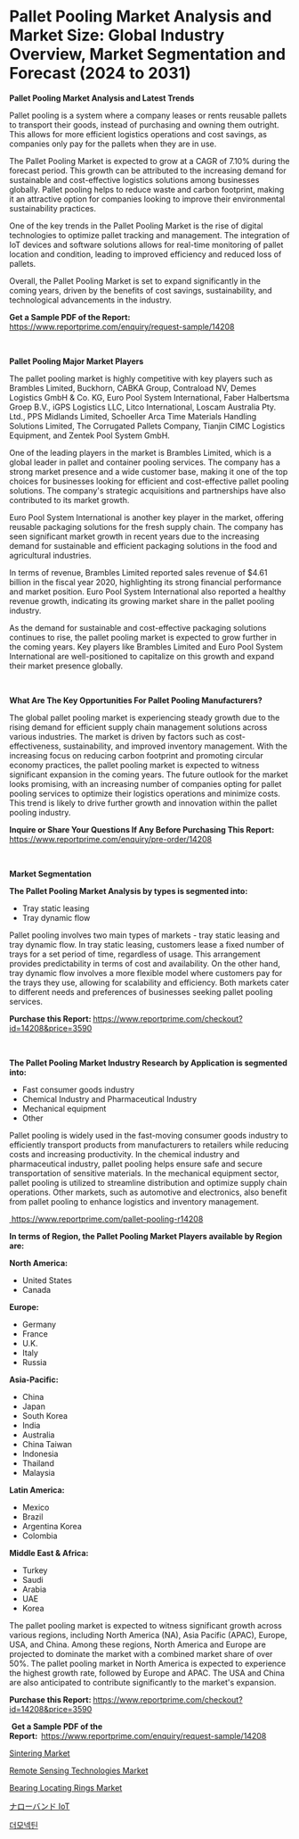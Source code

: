 <p><h1>Pallet Pooling Market Analysis and Market Size: Global Industry Overview, Market Segmentation and Forecast (2024 to 2031)</h1></p><p><strong>Pallet Pooling Market Analysis and Latest Trends</strong></p>
<p><p>Pallet pooling is a system where a company leases or rents reusable pallets to transport their goods, instead of purchasing and owning them outright. This allows for more efficient logistics operations and cost savings, as companies only pay for the pallets when they are in use.</p><p>The Pallet Pooling Market is expected to grow at a CAGR of 7.10% during the forecast period. This growth can be attributed to the increasing demand for sustainable and cost-effective logistics solutions among businesses globally. Pallet pooling helps to reduce waste and carbon footprint, making it an attractive option for companies looking to improve their environmental sustainability practices.</p><p>One of the key trends in the Pallet Pooling Market is the rise of digital technologies to optimize pallet tracking and management. The integration of IoT devices and software solutions allows for real-time monitoring of pallet location and condition, leading to improved efficiency and reduced loss of pallets.</p><p>Overall, the Pallet Pooling Market is set to expand significantly in the coming years, driven by the benefits of cost savings, sustainability, and technological advancements in the industry.</p></p>
<p><strong>Get a Sample PDF of the Report:&nbsp;</strong> <a href="https://www.reportprime.com/enquiry/request-sample/14208">https://www.reportprime.com/enquiry/request-sample/14208</a></p>
<p>&nbsp;</p>
<p><strong>Pallet Pooling Major Market Players</strong></p>
<p><p>The pallet pooling market is highly competitive with key players such as Brambles Limited, Buckhorn, CABKA Group, Contraload NV, Demes Logistics GmbH & Co. KG, Euro Pool System International, Faber Halbertsma Groep B.V., iGPS Logistics LLC, Litco International, Loscam Australia Pty. Ltd., PPS Midlands Limited, Schoeller Arca Time Materials Handling Solutions Limited, The Corrugated Pallets Company, Tianjin CIMC Logistics Equipment, and Zentek Pool System GmbH.</p><p>One of the leading players in the market is Brambles Limited, which is a global leader in pallet and container pooling services. The company has a strong market presence and a wide customer base, making it one of the top choices for businesses looking for efficient and cost-effective pallet pooling solutions. The company's strategic acquisitions and partnerships have also contributed to its market growth.</p><p>Euro Pool System International is another key player in the market, offering reusable packaging solutions for the fresh supply chain. The company has seen significant market growth in recent years due to the increasing demand for sustainable and efficient packaging solutions in the food and agricultural industries.</p><p>In terms of revenue, Brambles Limited reported sales revenue of $4.61 billion in the fiscal year 2020, highlighting its strong financial performance and market position. Euro Pool System International also reported a healthy revenue growth, indicating its growing market share in the pallet pooling industry.</p><p>As the demand for sustainable and cost-effective packaging solutions continues to rise, the pallet pooling market is expected to grow further in the coming years. Key players like Brambles Limited and Euro Pool System International are well-positioned to capitalize on this growth and expand their market presence globally.</p></p>
<p>&nbsp;</p>
<p><strong>What Are The Key Opportunities For Pallet Pooling Manufacturers?</strong></p>
<p><p>The global pallet pooling market is experiencing steady growth due to the rising demand for efficient supply chain management solutions across various industries. The market is driven by factors such as cost-effectiveness, sustainability, and improved inventory management. With the increasing focus on reducing carbon footprint and promoting circular economy practices, the pallet pooling market is expected to witness significant expansion in the coming years. The future outlook for the market looks promising, with an increasing number of companies opting for pallet pooling services to optimize their logistics operations and minimize costs. This trend is likely to drive further growth and innovation within the pallet pooling industry.</p></p>
<p><strong>Inquire or Share Your Questions If Any Before Purchasing This Report:</strong> <a href="https://www.reportprime.com/enquiry/pre-order/14208">https://www.reportprime.com/enquiry/pre-order/14208</a></p>
<p>&nbsp;</p>
<p><strong>Market Segmentation</strong></p>
<p><strong>The Pallet Pooling Market Analysis by types is segmented into:</strong></p>
<p><ul><li>Tray static leasing</li><li>Tray dynamic flow</li></ul></p>
<p><p>Pallet pooling involves two main types of markets - tray static leasing and tray dynamic flow. In tray static leasing, customers lease a fixed number of trays for a set period of time, regardless of usage. This arrangement provides predictability in terms of cost and availability. On the other hand, tray dynamic flow involves a more flexible model where customers pay for the trays they use, allowing for scalability and efficiency. Both markets cater to different needs and preferences of businesses seeking pallet pooling services.</p></p>
<p><strong>Purchase this Report:&nbsp;</strong><a href="https://www.reportprime.com/checkout?id=14208&price=3590">https://www.reportprime.com/checkout?id=14208&price=3590</a></p>
<p>&nbsp;</p>
<p><strong>The Pallet Pooling Market Industry Research by Application is segmented into:</strong></p>
<p><ul><li>Fast consumer goods industry</li><li>Chemical Industry and Pharmaceutical Industry</li><li>Mechanical equipment</li><li>Other</li></ul></p>
<p><p>Pallet pooling is widely used in the fast-moving consumer goods industry to efficiently transport products from manufacturers to retailers while reducing costs and increasing productivity. In the chemical industry and pharmaceutical industry, pallet pooling helps ensure safe and secure transportation of sensitive materials. In the mechanical equipment sector, pallet pooling is utilized to streamline distribution and optimize supply chain operations. Other markets, such as automotive and electronics, also benefit from pallet pooling to enhance logistics and inventory management.</p></p>
<p><a href="https://www.reportprime.com/pallet-pooling-r14208">&nbsp;https://www.reportprime.com/pallet-pooling-r14208</a></p>
<p><strong>In terms of Region, the Pallet Pooling Market Players available by Region are:</strong></p>
<p>
    <p> <strong> North America: </strong>
        <ul>
            <li>United States</li>
            <li>Canada</li>
        </ul>
        </p> 
    <p> <strong> Europe: </strong>
        <ul>
            <li>Germany</li>
            <li>France</li>
            <li>U.K.</li>
            <li>Italy</li>
            <li>Russia</li>
        </ul>
        </p> 
    <p> <strong> Asia-Pacific: </strong>
        <ul>
            <li>China</li>
            <li>Japan</li>
            <li>South Korea</li>
            <li>India</li>
            <li>Australia</li>
            <li>China Taiwan</li>
            <li>Indonesia</li>
            <li>Thailand</li>
            <li>Malaysia</li>
        </ul>
        </p> 
    <p> <strong> Latin America: </strong>
        <ul>
            <li>Mexico</li>
            <li>Brazil</li>
            <li>Argentina Korea</li>
            <li>Colombia</li>
        </ul>
        </p> 
    <p> <strong> Middle East & Africa: </strong>
        <ul>
            <li>Turkey</li>
            <li>Saudi</li>
            <li>Arabia</li>
            <li>UAE</li>
            <li>Korea</li>
        </ul>
    </p>
    </p>
<p><p>The pallet pooling market is expected to witness significant growth across various regions, including North America (NA), Asia Pacific (APAC), Europe, USA, and China. Among these regions, North America and Europe are projected to dominate the market with a combined market share of over 50%. The pallet pooling market in North America is expected to experience the highest growth rate, followed by Europe and APAC. The USA and China are also anticipated to contribute significantly to the market's expansion.</p></p>
<p><strong>Purchase this Report: </strong><a href="https://www.reportprime.com/checkout?id=14208&price=3590">https://www.reportprime.com/checkout?id=14208&price=3590</a></p>
<p>&nbsp;<strong>Get a Sample PDF of the Report:&nbsp;&nbsp;</strong><a href="https://www.reportprime.com/enquiry/request-sample/14208">https://www.reportprime.com/enquiry/request-sample/14208</a></p>
<p><strong></strong></p>
<p><p><a href="https://github.com/nicoletavirag/Market-Research-Report-List-4/blob/main/sintering-market.md">Sintering Market</a></p><p><a href="https://github.com/mauripalmi/Market-Research-Report-List-4/blob/main/remote-sensing-technologies-market.md">Remote Sensing Technologies Market</a></p><p><a href="https://medium.com/@richard.james09789/bearing-locating-rings-market-outlook-and-forecast-from-2024-to-2031-f4b723809166">Bearing Locating Rings Market</a></p><p><a href="https://medium.com/@pedrogers56456/%E5%9C%B0%E5%9F%9F-%E3%82%BF%E3%82%A4%E3%83%97-%E3%82%A4%E3%83%B3%E3%83%90%E3%83%B3%E3%83%89-%E3%82%AC%E3%83%BC%E3%83%89%E3%83%90%E3%83%B3%E3%83%89-%E3%82%B9%E3%82%BF%E3%83%B3%E3%83%89%E3%82%A2%E3%83%AD%E3%83%B3-%E3%81%8A%E3%82%88%E3%81%B3%E3%82%A2%E3%83%97%E3%83%AA%E3%82%B1%E3%83%BC%E3%82%B7%E3%83%A7%E3%83%B3-%E8%BE%B2%E6%A5%AD-%E8%87%AA%E5%8B%95%E8%BB%8A%E3%81%8A%E3%82%88%E3%81%B3%E4%BA%A4%E9%80%9A-%E3%82%A8%E3%83%8D%E3%83%AB%E3%82%AE%E3%83%BC-%E5%8C%BB%E7%99%82-%E8%A3%BD%E9%80%A0%E6%A5%AD-%E5%B0%8F%E5%A3%B2%E6%A5%AD-%E3%81%9D%E3%81%AE%E4%BB%96-%E3%81%AB%E3%82%88%E3%82%8B%E3%82%B0%E3%83%AD%E3%83%BC%E3%83%90%E3%83%AB%E3%83%8A%E3%83%AD%E3%83%BC%E3%83%90%E3%83%B3%E3%83%89iot%E5%B8%82%E5%A0%B4%E3%83%88%E3%83%AC%E3%83%B3%E3%83%89%E3%81%A8%E6%88%90%E9%95%B7-b6393c195f2c">ナローバンド IoT</a></p><p><a href="https://medium.com/@ethawolf/%EA%B8%80%EB%A1%9C%EB%B2%8C-dermonectin-%EC%8B%9C%EC%9E%A5-%EB%B6%80%EB%AC%B8-%EC%9C%A0%ED%98%95-%EC%9D%91%EC%9A%A9-%EB%B6%84%EC%95%BC-%EC%8B%9C%EC%9E%A5-%EC%B0%B8%EA%B0%80%EC%9E%90-%EC%A0%84%EB%9E%B5-%EC%A7%80%EC%97%AD%EB%B3%84-%EC%84%B1%EC%9E%A5-%EC%9D%B8%EC%82%AC%EC%9D%B4%ED%8A%B8-%EB%B0%8F-%EB%AF%B8%EB%9E%98-%EC%A0%84%EB%A7%9D-2024-2031-466fcc9ab314">더모넥틴</a></p></p>